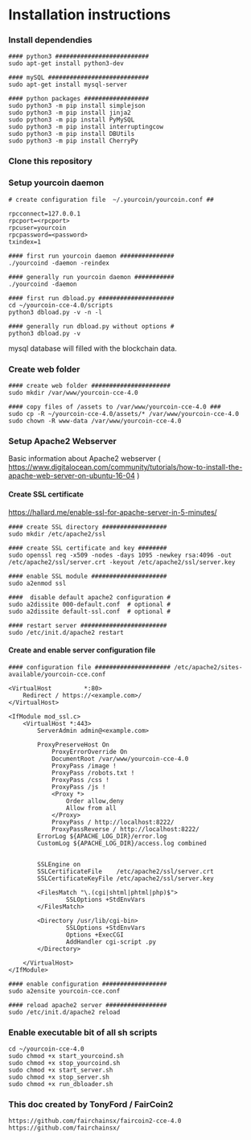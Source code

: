 # Installation instructions

### Install dependendies

~~~
#### python3 ##########################
sudo apt-get install python3-dev

#### mySQL ############################
sudo apt-get install mysql-server

#### python packages ##################
sudo python3 -m pip install simplejson
sudo python3 -m pip install jinja2
sudo python3 -m pip install PyMySQL
sudo python3 -m pip install interruptingcow
sudo python3 -m pip install DBUtils
sudo python3 -m pip install CherryPy
~~~

### Clone this repository

### Setup yourcoin daemon
~~~
# create configuration file  ~/.yourcoin/yourcoin.conf ##

rpcconnect=127.0.0.1
rpcport=<rpcport>
rpcuser=yourcoin
rpcpassword=<password>
txindex=1
~~~

~~~
#### first run yourcoin daemon ###############
./yourcoind -daemon -reindex

#### generally run yourcoin daemon ###########
./yourcoind -daemon
~~~

~~~
#### first run dbload.py #####################
cd ~/yourcoin-cce-4.0/scripts
python3 dbload.py -v -n -l

#### generally run dbload.py without options #
python3 dbload.py -v
~~~
mysql database will filled with the blockchain data.

### Create web folder

~~~
#### create web folder ######################
sudo mkdir /var/www/yourcoin-cce-4.0

#### copy files of /assets to /var/www/yourcoin-cce-4.0 ###
sudo cp -R ~/yourcoin-cce-4.0/assets/* /var/www/yourcoin-cce-4.0
sudo chown -R www-data /var/www/yourcoin-cce-4.0
~~~

### Setup Apache2 Webserver

Basic information about Apache2 webserver ( https://www.digitalocean.com/community/tutorials/how-to-install-the-apache-web-server-on-ubuntu-16-04 )

#### Create SSL certificate
https://hallard.me/enable-ssl-for-apache-server-in-5-minutes/
~~~
#### create SSL directory ##################
sudo mkdir /etc/apache2/ssl

#### create SSL certificate and key ########
sudo openssl req -x509 -nodes -days 1095 -newkey rsa:4096 -out /etc/apache2/ssl/server.crt -keyout /etc/apache2/ssl/server.key

#### enable SSL module #####################
sudo a2enmod ssl

####  disable default apache2 configuration #
sudo a2dissite 000-default.conf  # optional #
sudo a2dissite default-ssl.conf  # optional #

#### restart server ########################
sudo /etc/init.d/apache2 restart
~~~

#### Create and enable server configuration file
~~~
#### configuration file ##################### /etc/apache2/sites-available/yourcoin-cce.conf

<VirtualHost         *:80>
    Redirect / https://<example.com>/
</VirtualHost>

<IfModule mod_ssl.c>
	<VirtualHost *:443>
		ServerAdmin admin@<example.com>

		ProxyPreserveHost On
	    	ProxyErrorOverride On
	    	DocumentRoot /var/www/yourcoin-cce-4.0
	    	ProxyPass /image !
	    	ProxyPass /robots.txt !
	    	ProxyPass /css !
	    	ProxyPass /js !
	    	<Proxy *>
	    		Order allow,deny
	    		Allow from all
	    	</Proxy>
	    	ProxyPass / http://localhost:8222/
	    	ProxyPassReverse / http://localhost:8222/
		ErrorLog ${APACHE_LOG_DIR}/error.log
		CustomLog ${APACHE_LOG_DIR}/access.log combined


		SSLEngine on
		SSLCertificateFile    /etc/apache2/ssl/server.crt
		SSLCertificateKeyFile /etc/apache2/ssl/server.key

		<FilesMatch "\.(cgi|shtml|phtml|php)$">
				SSLOptions +StdEnvVars
		</FilesMatch>

		<Directory /usr/lib/cgi-bin>
				SSLOptions +StdEnvVars
				Options +ExecCGI
				AddHandler cgi-script .py
		</Directory>

	</VirtualHost>
</IfModule>
~~~

~~~
#### enable configuration ##################
sudo a2ensite yourcoin-cce.conf

#### reload apache2 server #################
sudo /etc/init.d/apache2 reload
~~~

### Enable executable bit of all sh scripts
~~~
cd ~/yourcoin-cce-4.0
sudo chmod +x start_yourcoind.sh
sudo chmod +x stop_yourcoind.sh
sudo chmod +x start_server.sh
sudo chmod +x stop_server.sh
sudo chmod +x run_dbloader.sh
~~~

### This doc created by TonyFord / FairCoin2
~~~
https://github.com/fairchainsx/faircoin2-cce-4.0
https://github.com/fairchainsx/
~~~
